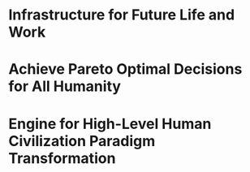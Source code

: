# Infrastructure for Future Life and Work
# Achieve Pareto Optimal Decisions for All Humanity
# Engine for High-Level Human Civilization Paradigm Transformation